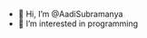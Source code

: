 - 👋 Hi, I’m @AadiSubramanya
- 👀 I’m interested in programming

<!---
AadiSubramanya/AadiSubramanya is a ✨ special ✨ repository because its `README.md` (this file) appears on your GitHub profile.
You can click the Preview link to take a look at your changes.
--->
